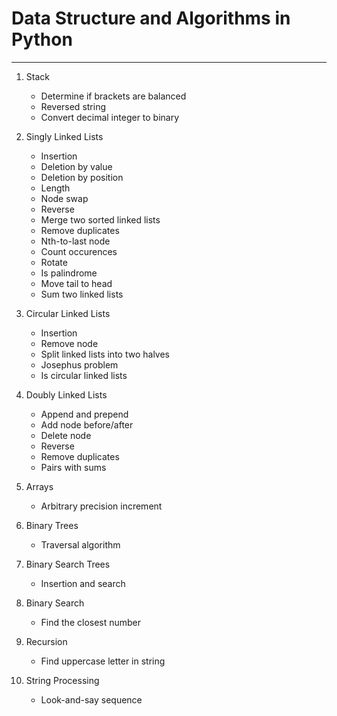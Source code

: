 # Data Structure and Algorithms in Python
---

1. Stack
    - Determine if brackets are balanced
    - Reversed string
    - Convert decimal integer to binary 

2. Singly Linked Lists
    - Insertion
    - Deletion by value
    - Deletion by position
    - Length
    - Node swap
    - Reverse
    - Merge two sorted linked lists
    - Remove duplicates
    - Nth-to-last node
    - Count occurences
    - Rotate
    - Is palindrome
    - Move tail to head
    - Sum two linked lists

3. Circular Linked Lists
    - Insertion
    - Remove node
    - Split linked lists into two halves
    - Josephus problem
    - Is circular linked lists

4. Doubly Linked Lists
    - Append and prepend
    - Add node before/after
    - Delete node
    - Reverse
    - Remove duplicates
    - Pairs with sums

5. Arrays
    - Arbitrary precision increment

6. Binary Trees
    - Traversal algorithm

7. Binary Search Trees
    - Insertion and search

8. Binary Search
    - Find the closest number

9. Recursion
    - Find uppercase letter in string

10. String Processing
    - Look-and-say sequence

